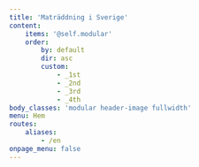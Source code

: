 ```yaml
---
title: 'Maträddning i Sverige'
content:
    items: '@self.modular'
    order:
        by: default
        dir: asc
        custom:
            - _1st
            - _2nd
            - _3rd
            - _4th
body_classes: 'modular header-image fullwidth'
menu: Hem
routes:
    aliases:
        - /en
onpage_menu: false
---
```


